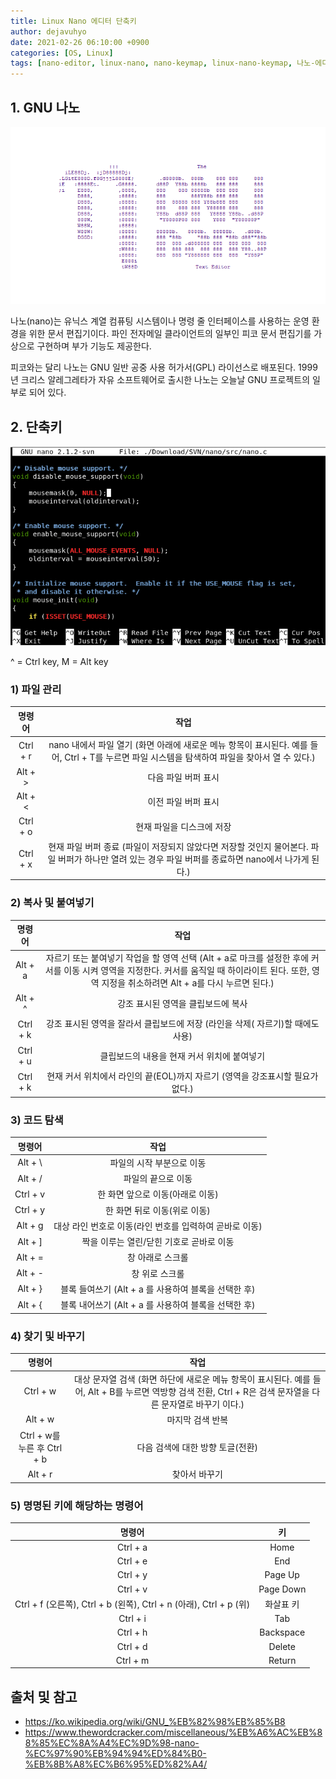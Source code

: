 ```yaml
---
title: Linux Nano 에디터 단축키
author: dejavuhyo
date: 2021-02-26 06:10:00 +0900
categories: [OS, Linux]
tags: [nano-editor, linux-nano, nano-keymap, linux-nano-keymap, 나노-에디터, 리눅스-나노, 나노-키캡, 리눅스-나노-키맵]
---
```


## 1. GNU 나노

![nano](/assets/img/2021-02-26-linux-nano-editor-keymap/nano.png)

나노(nano)는 유닉스 계열 컴퓨팅 시스템이나 명령 줄 인터페이스를 사용하는 운영 환경을 위한 문서 편집기이다. 파인 전자메일 클라이언트의 일부인 피코 문서 편집기를 가상으로 구현하며 부가 기능도 제공한다.

피코와는 달리 나노는 GNU 일반 공중 사용 허가서(GPL) 라이선스로 배포된다. 1999년 크리스 알레그레타가 자유 소프트웨어로 출시한 나노는 오늘날 GNU 프로젝트의 일부로 되어 있다.

## 2. 단축키

![nano-svn-version](/assets/img/2021-02-26-linux-nano-editor-keymap/nano-svn-version.png)

^ = Ctrl key, M = Alt key

### 1) 파일 관리

| 명령어 | 작업 |
|:---:|:---:|
| Ctrl + r | nano 내에서 파일 열기 (화면 아래에 새로운 메뉴 항목이 표시된다. 예를 들어, Ctrl + T를 누르면 파일 시스템을 탐색하여 파일을 찾아서 열 수 있다.) |
| Alt + > | 다음 파일 버퍼 표시 |
| Alt + < | 이전 파일 버퍼 표시 |
| Ctrl + o | 현재 파일을 디스크에 저장 |
| Ctrl + x | 현재 파일 버퍼 종료 (파일이 저장되지 않았다면 저장할 것인지 물어본다. 파일 버퍼가 하나만 열려 있는 경우 파일 버퍼를 종료하면 nano에서 나가게 된다.) |

### 2) 복사 및 붙여넣기

| 명령어 | 작업 |
|:---:|:---:|
| Alt + a | 자르기 또는 붙여넣기 작업을 할 영역 선택 (Alt + a로 마크를 설정한 후에 커서를 이동 시켜 영역을 지정한다. 커서를 움직일 때 하이라이트 된다. 또한, 영역 지정을 취소하려면 Alt + a를 다시 누르면 된다.) |
| Alt + ^ | 강조 표시된 영역을 클립보드에 복사 |
| Ctrl + k | 강조 표시된 영역을 잘라서 클립보드에 저장 (라인을 삭제( 자르기)할 때에도 사용) |
| Ctrl + u | 클립보드의 내용을 현재 커서 위치에 붙여넣기 |
| Ctrl + k | 현재 커서 위치에서 라인의 끝(EOL)까지 자르기 (영역을 강조표시할 필요가 없다.) |

### 3) 코드 탐색

| 명령어 | 작업 |
|:---:|:---:|
| Alt + \ | 파일의 시작 부분으로 이동 |
| Alt + / | 파일의 끝으로 이동 |
| Ctrl + v | 한 화면 앞으로 이동(아래로 이동) |
| Ctrl + y | 한 화면 뒤로 이동(위로 이동) |
| Alt + g | 대상 라인 번호로 이동(라인 번호를 입력하여 곧바로 이동) |
| Alt + ] | 짝을 이루는 열린/닫힌 기호로 곧바로 이동 |
| Alt + = | 창 아래로 스크롤 |
| Alt + - | 창 위로 스크롤 |
| Alt + } | 블록 들여쓰기 (Alt + a 를 사용하여 블록을 선택한 후) |
| Alt + { | 블록 내어쓰기 (Alt + a 를 사용하여 블록을 선택한 후) |

### 4) 찾기 및 바꾸기

| 명령어 | 작업 |
|:---:|:---:|
| Ctrl + w | 대상 문자열 검색 (화면 하단에 새로운 메뉴 항목이 표시된다. 예를 들어, Alt + B를 누르면 역방향 검색 전환, Ctrl + R은 검색 문자열을 다른 문자열로 바꾸기 이다.) |
| Alt + w | 마지막 검색 반복 |
| Ctrl + w를 누른 후 Ctrl + b | 다음 검색에 대한 방향 토글(전환) |
| Alt + r | 찾아서 바꾸기 |

### 5) 명명된 키에 해당하는 명령어

| 명령어 | 키 |
|:---:|:---:|
| Ctrl + a | Home |
| Ctrl + e | End |
| Ctrl + y | Page Up |
| Ctrl + v | Page Down |
| Ctrl + f (오른쪽), Ctrl + b (왼쪽), Ctrl + n (아래), Ctrl + p (위) | 화살표 키 |
| Ctrl + i | Tab |
| Ctrl + h | Backspace |
| Ctrl + d | Delete |
| Ctrl + m | Return |

## 출처 및 참고
* <https://ko.wikipedia.org/wiki/GNU_%EB%82%98%EB%85%B8>
* <https://www.thewordcracker.com/miscellaneous/%EB%A6%AC%EB%88%85%EC%8A%A4%EC%9D%98-nano-%EC%97%90%EB%94%94%ED%84%B0-%EB%8B%A8%EC%B6%95%ED%82%A4/>
